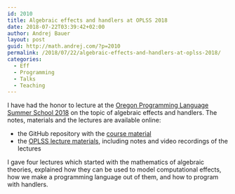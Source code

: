 ```yaml
---
id: 2010
title: Algebraic effects and handlers at OPLSS 2018
date: 2018-07-22T03:39:42+02:00
author: Andrej Bauer
layout: post
guid: http://math.andrej.com/?p=2010
permalink: /2018/07/22/algebraic-effects-and-handlers-at-oplss-2018/
categories:
  - Eff
  - Programming
  - Talks
  - Teaching
---
```

I have had the honor to lecture at the [Oregon Programming Language Summer School 2018](https://www.cs.uoregon.edu/research/summerschool/summer18/index.php) on the topic of algebraic effects and handlers. The notes, materials and the lectures are available online:

  * the GitHub repository with the [course material](https://github.com/OPLSS/introduction-to-algebraic-effects-and-handlers)
  * the [OPLSS lecture materials](https://www.cs.uoregon.edu/research/summerschool/summer18/topics.php), including notes and video recordings of the lectures

I gave four lectures which started with the mathematics of algebraic theories, explained how they can be used to model computational effects, how we make a programming language out of them, and how to program with handlers.
